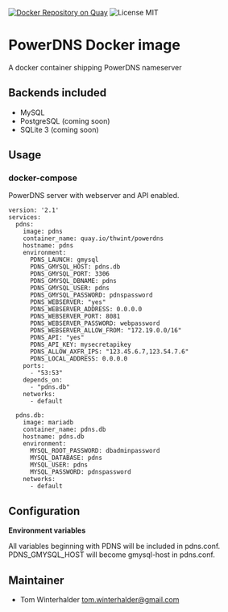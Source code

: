 [![Docker Repository on Quay](https://quay.io/repository/thwint/powerdns/status "Docker Repository on Quay")](https://quay.io/repository/thwint/powerdns)
![License MIT](https://img.shields.io/badge/license-MIT-blue.svg)
# PowerDNS Docker image
A docker container shipping PowerDNS nameserver

## Backends included

* MySQL
* PostgreSQL (coming soon)
* SQLite 3 (coming soon)

## Usage

### docker-compose
PowerDNS server with webserver and API enabled.
```
version: '2.1'
services:
  pdns:
    image: pdns
    container_name: quay.io/thwint/powerdns
    hostname: pdns
    environment:
      PDNS_LAUNCH: gmysql
      PDNS_GMYSQL_HOST: pdns.db
      PDNS_GMYSQL_PORT: 3306
      PDNS_GMYSQL_DBNAME: pdns
      PDNS_GMYSQL_USER: pdns
      PDNS_GMYSQL_PASSWORD: pdnspassword
      PDNS_WEBSERVER: "yes"
      PDNS_WEBSERVER_ADDRESS: 0.0.0.0
      PDNS_WEBSERVER_PORT: 8081
      PDNS_WEBSERVER_PASSWORD: webpassword
      PDNS_WEBSERVER_ALLOW_FROM: "172.19.0.0/16"
      PDNS_API: "yes"
      PDNS_API_KEY: mysecretapikey
      PDNS_ALLOW_AXFR_IPS: "123.45.6.7,123.54.7.6"
      PDNS_LOCAL_ADDRESS: 0.0.0.0
    ports:
      - "53:53"
    depends_on:
      - "pdns.db"
    networks:
      - default

  pdns.db:
    image: mariadb
    container_name: pdns.db
    hostname: pdns.db
    environment:
      MYSQL_ROOT_PASSWORD: dbadminpassword
      MYSQL_DATABASE: pdns
      MYSQL_USER: pdns
      MYSQL_PASSWORD: pdnspassword
    networks:
      - default
```


## Configuration

**Environment variables**

All variables beginning with PDNS will be included in pdns.conf.
PDNS_GMYSQL_HOST will become gmysql-host in pdns.conf. 

## Maintainer

* Tom Winterhalder <tom.winterhalder@gmail.com>

